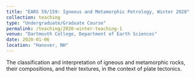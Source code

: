 ```yaml
---
title: "EARS 59/159: Igneous and Metamorphic Petrology, Winter 2020"
collection: teaching
type: "Undergraduate/Graduate Course"
permalink: /teaching/2020-winter-teaching-1
venue: "Dartmouth College, Department of Earth Sciences"
date: 2020-01-06
location: "Hanover, NH"
---
```


The classification and interpretation of igneous and metamorphic rocks, their compositions, and their textures, in the context of plate tectonics.

